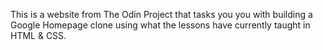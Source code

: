 This is a website from The Odin Project that tasks you you with building a Google Homepage clone using what the lessons have currently taught in HTML & CSS.